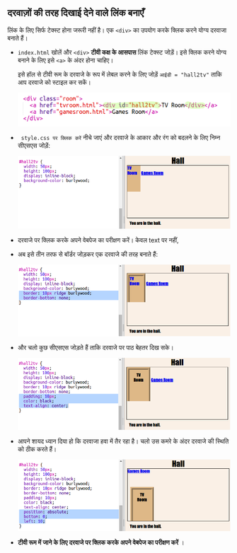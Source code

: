 ## दरवाज़ों की तरह दिखाई देने वाले लिंक बनाएँ

लिंक के लिए सिर्फ टेक्स्ट होना जरूरी नहीं है। एक `<div>` का उपयोग करके क्लिक करने योग्य दरवाजा बनाते हैं।

+ `index.html` खोलें और `<div>` **टीवी कक्ष के आसपास** लिंक टेक्स्ट जोड़ें। इसे क्लिक करने योग्य बनाने के लिए इसे `<a>` के अंदर होना चाहिए।
    
    इसे हॉल से टीवी रूम के दरवाजे के रूप में लेबल करने के लिए जोड़ें `आईडी = "hall2tv"` ताकि आप दरवाजे को स्टाइल कर सकें।
    
    ![स्क्रीनशॉट](images/rooms-tvroom-div.png)

+ ` style.css पर क्लिक करें` नीचे जाएं और दरवाजे के आकार और रंग को बदलने के लिए निम्न सीएसएस जोड़ें:
    
    ![स्क्रीनशॉट](images/rooms-door-css1.png)

+ दरवाजे पर क्लिक करके अपने वेबपेज का परीक्षण करें। केवल text पर नहीं, 

+ अब इसे तीन तरफ से बॉर्डर जोड़कर एक दरवाजे की तरह बनाते हैं:
    
    ![स्क्रीनशॉट](images/rooms-door-css2.png)

+ और चलो कुछ सीएसएस जोड़ते हैं ताकि दरवाजे पर पाठ बेहतर दिख सके।
    
    ![स्क्रीनशॉट](images/rooms-door-css3.png)

+ आपने शायद ध्यान दिया हो कि दरवाजा हवा में तैर रहा है। चलो उस कमरे के अंदर दरवाजे की स्थिति को ठीक करते हैं।
    
    ![स्क्रीनशॉट](images/rooms-door-position.png)

+ **टीवी रूम में जाने के लिए दरवाजे पर क्लिक करके अपने वेबपेज का परीक्षण करें** ।